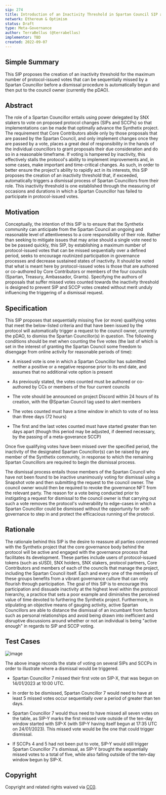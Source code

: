 ```yaml
---
sip: 274
title: Introduction of an Inactivity Threshold in Spartan Council SIP and SCCP Vote Participation
network: Ethereum & Optimism
status: Draft
type: Meta-Governance
author: TerraBellus (@terrabellus)
implementor: TBD
created: 2022-09-07
---
```


<!--You can leave these HTML comments in your merged SIP and delete the visible duplicate text guides, they will not appear and may be helpful to refer to if you edit it again. This is the suggested template for new SIPs. Note that an SIP number will be assigned by an editor. When opening a pull request to submit your SIP, please use an abbreviated title in the filename, `sip-draft_title_abbrev.md`. The title should be 44 characters or less.-->

## Simple Summary

<!--"If you can't explain it simply, you don't understand it well enough." Simply describe the outcome the proposed changes intends to achieve. This should be non-technical and accessible to a casual community member.-->

This SIP proposes the creation of an inactivity threshold for the maximum number of protocol-issued votes that can be sequentially missed by a Spartan Councillor before a dismissal procedure is automatically begun and then put to the council owner (currently the pDAO).

## Abstract

<!--A short (~200 word) description of the proposed change, the abstract should clearly describe the proposed change. This is what *will* be done if the SIP is implemented, not *why* it should be done or *how* it will be done. If the SIP proposes deploying a new contract, write, "we propose to deploy a new contract that will do x".-->

The role of a Spartan Councillor entails using power delegated by SNX stakers to vote on proposed protocol changes (SIPs and SCCPs) so that implementations can be made that optimally advance the Synthetix project. The requirement that Core Contributors abide only by those proposals that are passed by the Spartan Council, and only implement changes once they are passed by a vote, places a great deal of responsibility in the hands of the individual councillors to grant proposals their due consideration and do so in a reasonable timeframe. If voting is hampered by inactivity, this effectively stalls the protocol's ability to implement improvements and, in some cases, make important and time-critical changes. As such, in order to better ensure the project's ability to rapidly act in its interests, this SIP proposes the creation of an inactivity threshold that, if exceeded, automatically triggers a dismissal process of Spartan Councillors from their role. This inactivity threshold is one established through the measuring of occasions and durations in which a Spartan Councillor has failed to participate in protocol-issued votes.

## Motivation

<!--This is the problem statement. This is the *why* of the SIP. It should clearly explain *why* the current state of the protocol is inadequate.  It is critical that you explain *why* the change is needed, if the SIP proposes changing how something is calculated, you must address *why* the current calculation is innaccurate or wrong. This is not the place to describe how the SIP will address the issue!-->

Conceptually, the intention of this SIP is to ensure that the Synthetix community can anticipate from the Spartan Council an ongoing and reasonable level of attentiveness to a core responsibility of their role. Rather than seeking to mitigate issues that may arise should a single vote need to be be passed quickly, this SIP, by establishing a maximum number of protocol-issued votes that can be missed sequentially over a defined period, seeks to encourage routinized participation in governance processes and decrease sustained states of inactivity. It should be noted that what is meant here by protocol-issued votes is those that are authored or co-authored by Core Contributors or members of the four councils (Spartan, Treasury, Ambassador, Grants). Specifying the authors of proposals that suffer missed votes counted towards the inactivity threshold is designed to prevent SIP and SCCP votes created without merit unduly influencing the triggering of a dismissal request.

## Specification

<!--The specification should describe the syntax and semantics of any new feature, there are five sections
1. Overview
2. Rationale
3. Technical Specification
4. Test Cases
5. Configurable Values
-->

This SIP proposes that sequentially missing five (or more) qualifying votes that meet the below-listed criteria and that have been issued by the protocol will automatically trigger a request to the council owner, currently the pDAO, to dismiss the Spartan Councillor(s) in question. The following conditions should be met when counting the five votes (the last of which is set in the interest of granting the Spartan Council some freedom to disengage from online activity for reasonable periods of time):

- A missed vote is one in which a Spartan Councillor has submitted neither a positive or a negative response prior to its end date, and assumes that no additional vote option is present

- As previously stated, the votes counted must be authored or co-authored by CCs or members of the four current councils

- The vote should be announced on project Discord within 24 hours of its creation, with the @Spartan Council tag used to alert members

- The votes counted must have a time window in which to vote of no less than three days (72 hours)

- The first and the last votes counted must have started greater than ten days apart (though this period may be adjusted, if deemed necessary, by the passing of a meta-goverance SCCP)

Once five qualifying votes have been missed over the specified period, the inactivity of the designated Spartan Councillor(s) can be raised by any member of the Synthetix community, in response to which the remaining Spartan Councillors are required to begin the dismissal process.

The dismissal process entails those members of the Spartan Council who have not been found to be inactive unanimously voting for dismissal using a Snapshot vote and then submitting the request to the council owner. The council owner would then be required to revoke the governance NFT from the relevant party. The reason for a vote being conducted prior to instigating a request for dismissal to the council owner is that carrying out such a vote removes the protocol's vulnerability to edge-cases in which a Spartan Councillor could be dismissed without the opportunity for soft-governance to step in and protect the efficacious running of the protocol.

## Rationale

The rationale behind this SIP is the desire to reassure all parties concerned with the Synthetix project that the core governance body behind the protocol will be active and engaged with the governance process that facilitates its development. These parties include users of protocol-issued tokens (such as sUSD), SNX holders, SNX stakers, protocol partners, Core Contributors and members of each of the councils that manage the project, including the Spartan Council itself. Each and every one of the members of these groups benefits from a vibrant governance culture that can only flourish through participation. The goal of this SIP is to encourage this participation and dissuade inactivity at the highest level within the protocol hierarchy, a practice that sets a poor example and diminishes the perceived value of time devoted to furthering the Synthetix project. Furthermore, in stipulating an objective means of gauging activity, active Spartan Councillors are able to distance the dismissal of an incumbant from factors such as personal relationships and avoid being drawn into inefficient and disruptive discussions around whether or not an individual is being "active enough" in regards to SIP and SCCP voting.

## Test Cases

![image](https://user-images.githubusercontent.com/33300147/189630166-5e1fb301-da3b-48dc-833b-73bd16619a75.png)

The above image records the state of voting on several SIPs and SCCPs in order to illustrate where a dismissal would be triggered.

- Spartan Councillor 7 missed their first vote on SIP-X, that was begun on 14/01/2023 at 10:00 UTC.

- In order to be dismissed, Spartan Councillor 7 would need to have at least 5 missed votes occur sequentially over a period of greater than ten days.

- Spartan Councillor 7 would thus need to have missed all seven votes on the table, as SIP-Y marks the first missed vote outside of the ten-day window started with SIP-X (with SIP-Y having itself begun at 17:35 UTC on 24/01/2023). This missed vote would be the one that could trigger dismissal.

- If SCCPs 4 and 5 had not been put to vote, SIP-Y would still trigger Spartan Councillor 7's dismissal, as SIP-Y brought the sequentially missed votes to a total of five, while also falling outside of the ten-day window begun by SIP-X.

## Copyright

Copyright and related rights waived via [CC0](https://creativecommons.org/publicdomain/zero/1.0/).
